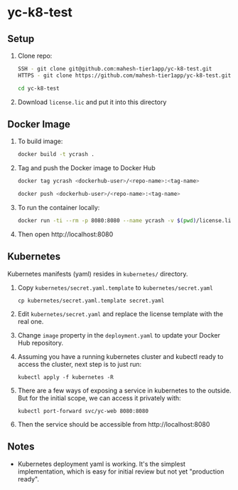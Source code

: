 # yc-k8-test

## Setup

1. Clone repo: 

   ```sh
   SSH - git clone git@github.com:mahesh-tier1app/yc-k8-test.git
   HTTPS - git clone https://github.com/mahesh-tier1app/yc-k8-test.git
   
   cd yc-k8-test
   ```

2. Download `license.lic` and put it into this directory


## Docker Image

1. To build image:

   ```sh
   docker build -t ycrash .
   ```

2. Tag and push the Docker image to Docker Hub

	```sh
   docker tag ycrash <dockerhub-user>/<repo-name>:<tag-name>
   
   docker push <dockerhub-user>/<repo-name>:<tag-name>
   ```

3. To run the container locally:

   ```sh
   docker run -ti --rm -p 8080:8080 --name ycrash -v $(pwd)/license.lic:/opt/workspace/yc/license.lic ycrash
   ```

4. Then open http://localhost:8080 

## Kubernetes

Kubernetes manifests (yaml) resides in `kubernetes/` directory.

1. Copy `kubernetes/secret.yaml.template` to `kubernetes/secret.yaml`

   ```
   cp kubernetes/secret.yaml.template secret.yaml
   ```

2. Edit `kubernetes/secret.yaml` and replace the license template with the real one.

3. Change `image` property in the `deployment.yaml` to update your Docker Hub repository.

4. Assuming you have a running kubernetes cluster and kubectl ready to access the cluster, next step is to just run:

   ```
   kubectl apply -f kubernetes -R
   ```

5. There are a few ways of exposing a service in kubernetes to the outside. But for the initial scope, we can access it privately with:

   ```
   kubectl port-forward svc/yc-web 8080:8080
   ```

6. Then the service should be accessible from http://localhost:8080


## Notes

- Kubernetes deployment yaml is working. It's the simplest implementation, which is easy for initial review but not yet "production ready".
